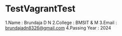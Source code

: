 # TestVagrantTest

1.Name : Brundaja D N
2.College : BMSIT & M
3.Email : brundajadn8326@gmail.com
4.Passing Year : 2024
